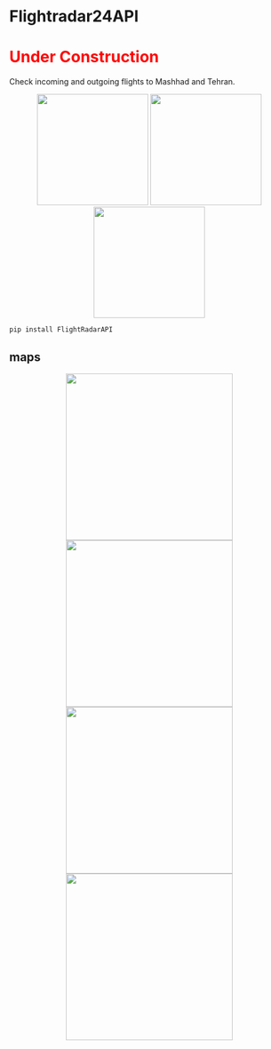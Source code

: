 
# Flightradar24API

<h1 style="color: red">Under Construction</h1>
Check incoming and outgoing flights to Mashhad and Tehran.


<center>
  <p float="left">
    <img src="https://s8.uupload.ir/files/997200_b4b5284232_280_mvp.jpg" height="200" />
    <img src="https://s8.uupload.ir/files/unnamed_q8h8.jpg" height="200" /> 
    <img src="https://s8.uupload.ir/files/mehrabad-airport-4_r8zx.jpg" height="200" />
  </p>
</center>


```
pip install FlightRadarAPI
```

## maps

<center>
  <p float="left">
    <img src="https://s8.uupload.ir/files/screenshot_from_2023-06-13_12-21-55_k4hl.png" width="300" />
    <img src="https://s8.uupload.ir/files/screenshot_from_2023-06-13_12-21-36_im2q.png" width="300" />
    <img src="https://s8.uupload.ir/files/screenshot_from_2023-06-13_12-21-22_9f65.png" width="300" />
    <img src="https://s8.uupload.ir/files/screenshot_from_2023-06-13_12-25-57_mnvt.png" width="300" />
  </p>
</center>

